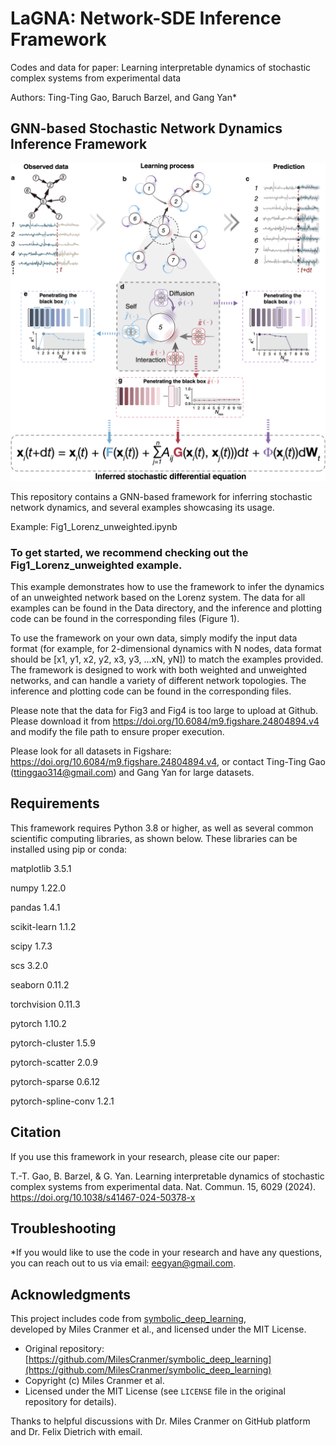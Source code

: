 # LaGNA: Network-SDE Inference Framework
Codes and data for paper: Learning interpretable dynamics of stochastic complex systems from experimental data

Authors: Ting-Ting Gao, Baruch Barzel, and Gang Yan*

## GNN-based Stochastic Network Dynamics Inference Framework

![Framework](Fig1.png)

This repository contains a GNN-based framework for inferring stochastic network dynamics, and several examples showcasing its usage. 

Example: Fig1_Lorenz_unweighted.ipynb


### To get started, we recommend checking out the Fig1_Lorenz_unweighted example. 
This example demonstrates how to use the framework to infer the dynamics of an unweighted network based on the Lorenz system. The data for all examples can be found in the Data directory, and the inference and plotting code can be found in the corresponding files (Figure 1).

To use the framework on your own data, simply modify the input data format (for example, for 2-dimensional dynamics with N nodes, data format should be [x1, y1, x2, y2, x3, y3, ...xN, yN]) to match the examples provided. The framework is designed to work with both weighted and unweighted networks, and can handle a variety of different network topologies. The inference and plotting code can be found in the corresponding files.

Please note that the data for Fig3 and Fig4 is too large to upload at Github. Please download it from https://doi.org/10.6084/m9.figshare.24804894.v4 and modify the file path to ensure proper execution.

Please look for all datasets in Figshare: https://doi.org/10.6084/m9.figshare.24804894.v4, or contact Ting-Ting Gao (ttinggao314@gmail.com) and Gang Yan for large datasets.

## Requirements
This framework requires Python 3.8 or higher, as well as several common scientific computing libraries, as shown below. These libraries can be installed using pip or conda:

matplotlib                3.5.1

numpy                     1.22.0

pandas                    1.4.1

scikit-learn              1.1.2

scipy                     1.7.3

scs                       3.2.0

seaborn                   0.11.2 

torchvision               0.11.3

pytorch                   1.10.2 

pytorch-cluster           1.5.9  

pytorch-scatter           2.0.9    

pytorch-sparse            0.6.12 

pytorch-spline-conv       1.2.1  

## Citation
If you use this framework in your research, please cite our paper:

T.-T. Gao, B. Barzel, & G. Yan. Learning interpretable dynamics of stochastic complex systems from experimental data. Nat. Commun. 15, 6029 (2024). https://doi.org/10.1038/s41467-024-50378-x



## Troubleshooting
*If you would like to use the code in your research and have any questions, you can reach out to us via email: eegyan@gmail.com.

## Acknowledgments
This project includes code from [symbolic_deep_learning](https://github.com/MilesCranmer/symbolic_deep_learning),  
developed by Miles Cranmer et al., and licensed under the MIT License.
- Original repository: [https://github.com/MilesCranmer/symbolic_deep_learning](https://github.com/MilesCranmer/symbolic_deep_learning)
- Copyright (c) Miles Cranmer et al.
- Licensed under the MIT License (see `LICENSE` file in the original repository for details).

Thanks to helpful discussions with Dr. Miles Cranmer on GitHub platform and Dr. Felix Dietrich with email.
